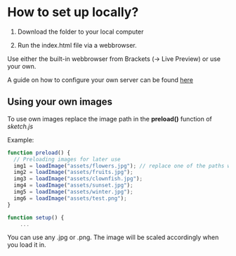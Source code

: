 # How to set up locally?

1. Download the folder to your local computer

2. Run the index.html file via a webbrowser.

Use either the built-in webbrowser from Brackets (-> Live Preview) or use your own. 

A guide on how to configure your own server can be found [here](https://github.com/processing/p5.js/wiki/Local-server)

## Using your own images

To use own images replace the image path in the **preload()** function of *sketch.js* 

Example:
```javascript
function preload() {
  // Preloading images for later use
  img1 = loadImage("assets/flowers.jpg"); // replace one of the paths with your own 
  img2 = loadImage("assets/fruits.jpg"); 
  img3 = loadImage("assets/clownfish.jpg");
  img4 = loadImage("assets/sunset.jpg");
  img5 = loadImage("assets/winter.jpg");
  img6 = loadImage("assets/test.png");  
}

function setup() {
    ...
```

You can use any .jpg or .png. The image will be scaled accordingly when you load it in.